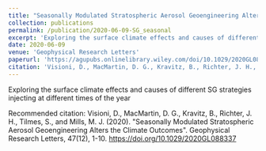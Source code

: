 ```yaml
---
title: "Seasonally Modulated Stratospheric Aerosol Geoengineering Alters the Climate Outcomes"
collection: publications
permalink: /publication/2020-06-09-SG_seasonal
excerpt: 'Exploring the surface climate effects and causes of different SG strategies injecting at different times of the year'
date: 2020-06-09
venue: 'Geophysical Research Letters'
paperurl: 'https://agupubs.onlinelibrary.wiley.com/doi/10.1029/2020GL088337'
citation: 'Visioni, D., MacMartin, D. G., Kravitz, B., Richter, J. H., Tilmes, S., and Mills, M. J. (2020). &quot;Seasonally Modulated Stratospheric Aerosol Geoengineering Alters the Climate Outcomes&quot;. Geophysical Research Letters, 47(12), 1-10. https://doi.org/10.1029/2020GL088337'
---
```

Exploring the surface climate effects and causes of different SG strategies injecting at different times of the year

Recommended citation: Visioni, D., MacMartin, D. G., Kravitz, B., Richter, J. H., Tilmes, S., and Mills, M. J. (2020). &quot;Seasonally Modulated Stratospheric Aerosol Geoengineering Alters the Climate Outcomes&quot;. Geophysical Research Letters, 47(12), 1-10. https://doi.org/10.1029/2020GL088337